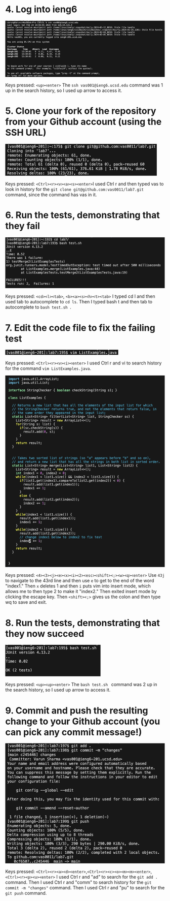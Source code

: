 # 4.  Log into ieng6
![Image](part4.png)

Keys pressed: ```<up><enter>```  The ```ssh vas001@ieng6.ucsd.edu``` command was 1 up in the search history, so I used up arrow to access it.
# 5. Clone your fork of the repository from your Github account (using the SSH URL)
![Image](part5.png)

Keys pressed: ```<Ctrl><r><v><a><s><enter>```I used Ctrl r and then typed vas to look in history for the ```git clone git@github.com:vas0011/lab7.git``` command, since the command has vas in it.
# 6. Run the tests, demonstrating that they fail
![Image](part6.png)

Keys pressed: ```<cd><l><tab>```, ```<b><a><s><h><t><tab>``` I typed cd l and then used tab to autocomplete to ```cd ls```. Then I typed bash t and then tab to autocomplete to ```bash test.sh ```.
# 7. Edit the code file to fix the failing test
![Image](part7.png)

Keys pressed: ```<Ctrl><r><v><i><enter>``` I used Ctrl r and vi to search history for the command ```vim ListExamples.java```. 

![Image](part72.png)

Keys pressed: ```<4><3><j><e><x><i><2><esc><shift><;><w><q><enter>``` Use ```43j``` to navigate to the 43rd line and then use ```e``` to get to the end of the word "index1." Then ```x``` deletes 1 and then ```i``` puts vim into insert mode, which allows me to then type 2 to make it "index2." Then exited insert mode by clicking the escape key. Then ```<shift><;>``` gives us the colon and then type wq to save and exit.

# 8. Run the tests, demonstrating that they now succeed
![Image](part8.png)

Keys pressed: ```<up><up><enter>``` The ```bash test.sh ``` command was 2 up in the search history, so I used up arrow to access it.
# 9. Commit and push the resulting change to your Github account (you can pick any commit message!)
![Image](part9.png)

Keys pressed: ```<Ctrl><r><a><d><enter>```,```<Ctrl><r><c><o><m><m><enter>```, ```<Ctrl><r><p><u><enter>``` I used Ctrl r and  "ad" to search for the ```git add .``` command. Then I used Ctrl r and "comm" to search history for the ```git commit -m "changes"``` command. Then I used Ctrl r and "pu" to search for the ```git push``` command.
